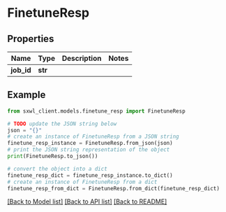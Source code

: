 # FinetuneResp


## Properties

Name | Type | Description | Notes
------------ | ------------- | ------------- | -------------
**job_id** | **str** |  | 

## Example

```python
from sxwl_client.models.finetune_resp import FinetuneResp

# TODO update the JSON string below
json = "{}"
# create an instance of FinetuneResp from a JSON string
finetune_resp_instance = FinetuneResp.from_json(json)
# print the JSON string representation of the object
print(FinetuneResp.to_json())

# convert the object into a dict
finetune_resp_dict = finetune_resp_instance.to_dict()
# create an instance of FinetuneResp from a dict
finetune_resp_from_dict = FinetuneResp.from_dict(finetune_resp_dict)
```
[[Back to Model list]](../README.md#documentation-for-models) [[Back to API list]](../README.md#documentation-for-api-endpoints) [[Back to README]](../README.md)


